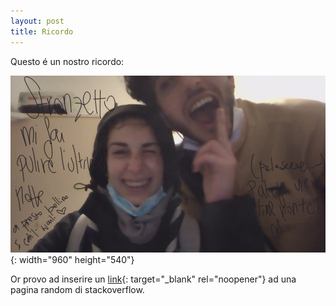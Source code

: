 ```yaml
---
layout: post
title: Ricordo
---
```

Questo é un nostro ricordo:

![](/uploads/ciao-stronzetto.jpg "bella foto"){: width="960" height="540"}

Or provo ad inserire un [link](https://stackoverflow.com/questions/24851824/how-long-does-it-take-for-github-page-to-show-changes-after-changing-index-html){: target="_blank" rel="noopener"}&nbsp;ad una pagina random di stackoverflow.